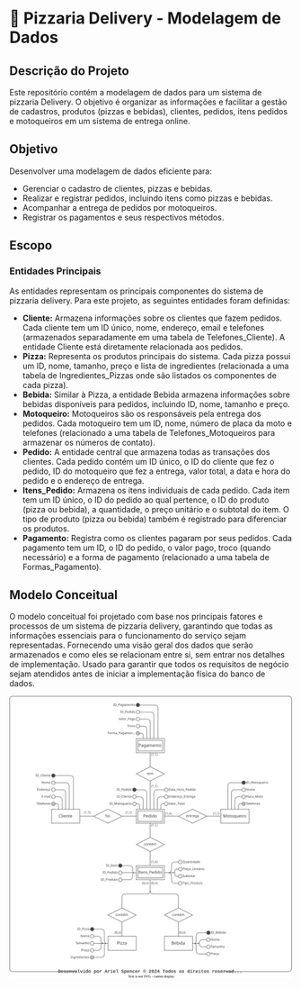 # 🍕 Pizzaria Delivery - Modelagem de Dados

## Descrição do Projeto

Este repositório contém a modelagem de dados para um sistema de pizzaria Delivery. O objetivo é organizar as informações e facilitar a gestão de cadastros, produtos (pizzas e bebidas), clientes, pedidos, itens pedidos e motoqueiros em um sistema de entrega online.

## Objetivo

Desenvolver uma modelagem de dados eficiente para:
- Gerenciar o cadastro de clientes, pizzas e bebidas.
- Realizar e registrar pedidos, incluindo itens como pizzas e bebidas.
- Acompanhar a entrega de pedidos por motoqueiros.
- Registrar os pagamentos e seus respectivos métodos.

## Escopo

### Entidades Principais

As entidades representam os principais componentes do sistema de pizzaria delivery. Para este projeto, as seguintes entidades foram definidas:

- **Cliente:** Armazena informações sobre os clientes que fazem pedidos. Cada cliente tem um ID único, nome, endereço, email e telefones (armazenados separadamente em uma tabela de Telefones_Cliente). A entidade Cliente está diretamente relacionada aos pedidos.
- **Pizza:** Representa os produtos principais do sistema. Cada pizza possui um ID, nome, tamanho, preço e lista de ingredientes (relacionada a uma tabela de Ingredientes_Pizzas onde são listados os componentes de cada pizza).
- **Bebida:** Similar à Pizza, a entidade Bebida armazena informações sobre bebidas disponíveis para pedidos, incluindo ID, nome, tamanho e preço.
- **Motoqueiro:** Motoqueiros são os responsáveis pela entrega dos pedidos. Cada motoqueiro tem um ID, nome, número de placa da moto e telefones (relacionado a uma tabela de Telefones_Motoqueiros para armazenar os números de contato).
- **Pedido:** A entidade central que armazena todas as transações dos clientes. Cada pedido contém um ID único, o ID do cliente que fez o pedido, ID do motoqueiro que fez a entrega, valor total, a data e hora do pedido e o endereço de entrega.
- **Itens_Pedido:** Armazena os itens individuais de cada pedido. Cada item tem um ID único, o ID do pedido ao qual pertence, o ID do produto (pizza ou bebida), a quantidade, o preço unitário e o subtotal do item. O tipo de produto (pizza ou bebida) também é registrado para diferenciar os produtos.
- **Pagamento:** Registra como os clientes pagaram por seus pedidos. Cada pagamento tem um ID, o ID do pedido, o valor pago, troco (quando necessário) e a forma de pagamento (relacionado a uma tabela de Formas_Pagamento).

## Modelo Conceitual

O modelo conceitual foi projetado com base nos principais fatores e processos de um sistema de pizzaria delivery, garantindo que todas as informações essenciais para o funcionamento do serviço sejam representadas. Fornecendo uma visão geral dos dados que serão armazenados e como eles se relacionam entre si, sem entrar nos detalhes de implementação. Usado para garantir que todos os requisitos de negócio sejam atendidos antes de iniciar a implementação física do banco de dados.

![Modelo Conceitual](assets/modelo-conceitual-delivery-pizzaria.svg)